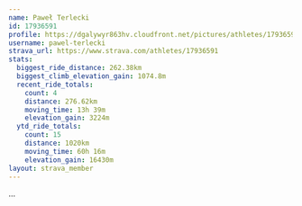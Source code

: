 ```yaml
---
name: Paweł Terlecki
id: 17936591
profile: https://dgalywyr863hv.cloudfront.net/pictures/athletes/17936591/5577025/4/large.jpg
username: pawel-terlecki
strava_url: https://www.strava.com/athletes/17936591
stats:
  biggest_ride_distance: 262.38km
  biggest_climb_elevation_gain: 1074.8m
  recent_ride_totals:
    count: 4
    distance: 276.62km
    moving_time: 13h 39m
    elevation_gain: 3224m
  ytd_ride_totals:
    count: 15
    distance: 1020km
    moving_time: 60h 16m
    elevation_gain: 16430m
layout: strava_member
--- 
```

...
